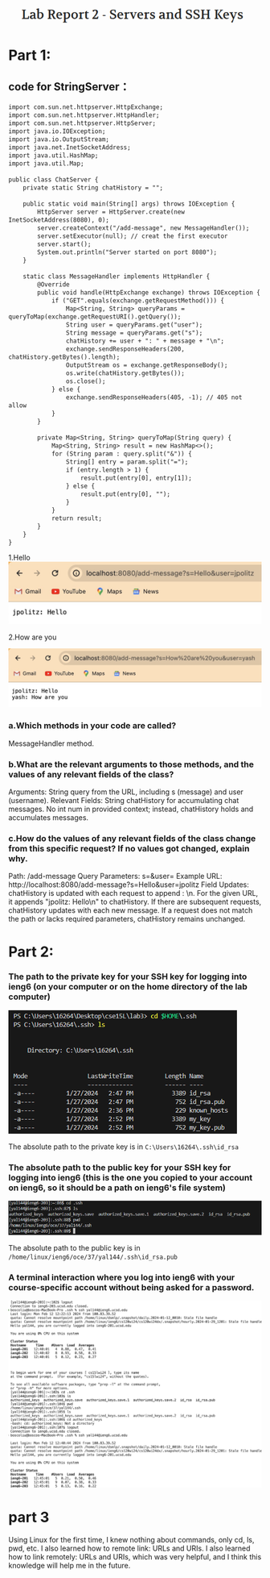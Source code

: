 ![image](./Title.jpg)

# Part 1:
##  code for StringServer：
```
import com.sun.net.httpserver.HttpExchange;
import com.sun.net.httpserver.HttpHandler;
import com.sun.net.httpserver.HttpServer;
import java.io.IOException;
import java.io.OutputStream;
import java.net.InetSocketAddress;
import java.util.HashMap;
import java.util.Map;

public class ChatServer {
    private static String chatHistory = "";

    public static void main(String[] args) throws IOException {
        HttpServer server = HttpServer.create(new InetSocketAddress(8080), 0);
        server.createContext("/add-message", new MessageHandler());
        server.setExecutor(null); // creat the first executor
        server.start();
        System.out.println("Server started on port 8080");
    }

    static class MessageHandler implements HttpHandler {
        @Override
        public void handle(HttpExchange exchange) throws IOException {
            if ("GET".equals(exchange.getRequestMethod())) {
                Map<String, String> queryParams = queryToMap(exchange.getRequestURI().getQuery());
                String user = queryParams.get("user");
                String message = queryParams.get("s");
                chatHistory += user + ": " + message + "\n";
                exchange.sendResponseHeaders(200, chatHistory.getBytes().length);
                OutputStream os = exchange.getResponseBody();
                os.write(chatHistory.getBytes());
                os.close();
            } else {
                exchange.sendResponseHeaders(405, -1); // 405 not allow 
            }
        }

        private Map<String, String> queryToMap(String query) {
            Map<String, String> result = new HashMap<>();
            for (String param : query.split("&")) {
                String[] entry = param.split("=");
                if (entry.length > 1) {
                    result.put(entry[0], entry[1]);
                } else {
                    result.put(entry[0], "");
                }
            }
            return result;
        }
    }
}
```
1.Hello
![image](./Hi.jpg)


2.How are you

![image](./HAU.jpg)

### a.Which methods in your code are called?
MessageHandler method.
### b.What are the relevant arguments to those methods, and the values of any relevant fields of the class?
Arguments: String query from the URL, including s (message) and user (username).
Relevant Fields:
String chatHistory for accumulating chat messages.
No int num in provided context; instead, chatHistory holds and accumulates messages.
### c.How do the values of any relevant fields of the class change from this specific request? If no values got changed, explain why.
Path: /add-message
Query Parameters: s=<message>&user=<user>
Example URL: http://localhost:8080/add-message?s=Hello&user=jpolitz
Field Updates:
chatHistory is updated with each request to append <user>: <message>\n. For the given URL, it appends "jpolitz: Hello\n" to chatHistory.
If there are subsequent requests, chatHistory updates with each new message. If a request does not match the path or lacks required parameters, chatHistory remains unchanged.

# Part 2:
### The path to the private key for your SSH key for logging into ieng6 (on your computer or on the home directory of the lab computer)

![image](./part3-1.jpg)

The absolute path to the private key is in `C:\Users\16264\.ssh\id_rsa`

### The absolute path to the public key for your SSH key for logging into ieng6 (this is the one you copied to your account on ieng6, so it should be a path on ieng6's file system)

![image](./part3-2.jpg)

The absolute path to the public key is in `/home/linux/ieng6/oce/37/yal144/.ssh\id_rsa.pub`

### A terminal interaction where you log into ieng6 with your course-specific account without being asked for a password.

![image](./part-3-3.jpg)

# part 3
Using Linux for the first time, I knew nothing about commands, only cd, ls, pwd, etc. I also learned how to remote link: URLs and URIs. I also learned how to link remotely: URLs and URIs, which was very helpful, and I think this knowledge will help me in the future.
